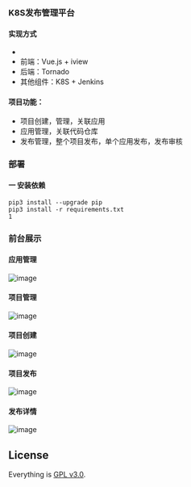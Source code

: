 ### K8S发布管理平台
#### 实现方式
-
- 前端：Vue.js + iview
- 后端：Tornado
- 其他组件：K8S + Jenkins

#### 项目功能：
- 项目创建，管理，关联应用
- 应用管理，关联代码仓库
- 发布管理，整个项目发布，单个应用发布，发布审核


### 部署
#### 一 安装依赖
```
pip3 install --upgrade pip
pip3 install -r requirements.txt
1
```



### 前台展示
#### 应用管理
![image](https://raw.githubusercontent.com/yangmv/k8sMG/master/images/01.png)

#### 项目管理
![image](https://raw.githubusercontent.com/yangmv/k8sMG/master/images/02.png)

#### 项目创建
![image](https://raw.githubusercontent.com/yangmv/k8sMG/master/images/03.png)

#### 项目发布
![image](https://raw.githubusercontent.com/yangmv/k8sMG/master/images/04.png)

#### 发布详情
![image](https://raw.githubusercontent.com/yangmv/k8sMG/master/images/05.png)

## License

Everything is [GPL v3.0](https://www.gnu.org/licenses/gpl-3.0.html).